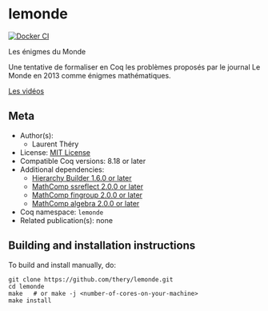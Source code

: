 <!---
This file was generated from `meta.yml`, please do not edit manually.
Follow the instructions on https://github.com/coq-community/templates to regenerate.
--->
# lemonde

[![Docker CI][docker-action-shield]][docker-action-link]

[docker-action-shield]: https://github.com/thery/lemonde/workflows/Docker%20CI/badge.svg?branch=master
[docker-action-link]: https://github.com/thery/lemonde/actions?query=workflow:"Docker%20CI"




Les énigmes du Monde

Une tentative de formaliser en Coq les problèmes proposés par le journal
Le Monde en 2013 comme énigmes mathématiques.

[Les vidéos](http://www-sop.inria.fr/marelle/Laurent.Thery/LeMonde/index.html)

## Meta

- Author(s):
  - Laurent Théry
- License: [MIT License](LICENSE)
- Compatible Coq versions: 8.18 or later
- Additional dependencies:
  - [ Hierarchy Builder 1.6.0 or later](https://github.com/math-comp/hierarchy-builder)
  - [MathComp ssreflect 2.0.0 or later](https://math-comp.github.io)
  - [MathComp fingroup 2.0.0 or later](https://math-comp.github.io)
  - [MathComp algebra 2.0.0 or later](https://math-comp.github.io)
- Coq namespace: `lemonde`
- Related publication(s): none

## Building and installation instructions

To build and install manually, do:

``` shell
git clone https://github.com/thery/lemonde.git
cd lemonde
make   # or make -j <number-of-cores-on-your-machine> 
make install
```



